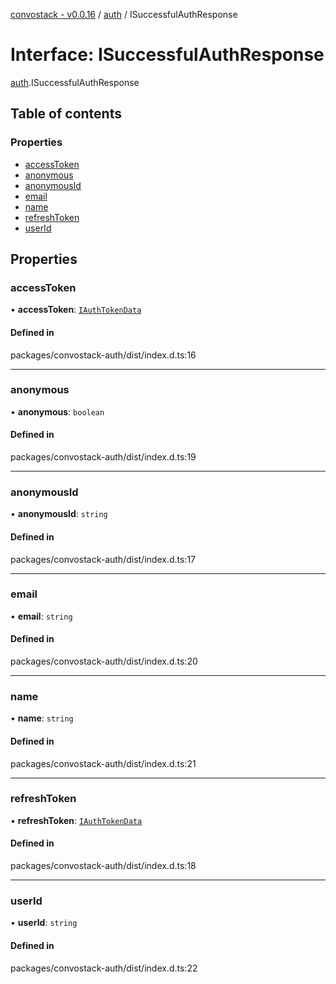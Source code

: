 [convostack - v0.0.16](../README.md) / [auth](../modules/auth.md) / ISuccessfulAuthResponse

# Interface: ISuccessfulAuthResponse

[auth](../modules/auth.md).ISuccessfulAuthResponse

## Table of contents

### Properties

- [accessToken](auth.ISuccessfulAuthResponse.md#accesstoken)
- [anonymous](auth.ISuccessfulAuthResponse.md#anonymous)
- [anonymousId](auth.ISuccessfulAuthResponse.md#anonymousid)
- [email](auth.ISuccessfulAuthResponse.md#email)
- [name](auth.ISuccessfulAuthResponse.md#name)
- [refreshToken](auth.ISuccessfulAuthResponse.md#refreshtoken)
- [userId](auth.ISuccessfulAuthResponse.md#userid)

## Properties

### accessToken

• **accessToken**: [`IAuthTokenData`](auth.IAuthTokenData.md)

#### Defined in

packages/convostack-auth/dist/index.d.ts:16

___

### anonymous

• **anonymous**: `boolean`

#### Defined in

packages/convostack-auth/dist/index.d.ts:19

___

### anonymousId

• **anonymousId**: `string`

#### Defined in

packages/convostack-auth/dist/index.d.ts:17

___

### email

• **email**: `string`

#### Defined in

packages/convostack-auth/dist/index.d.ts:20

___

### name

• **name**: `string`

#### Defined in

packages/convostack-auth/dist/index.d.ts:21

___

### refreshToken

• **refreshToken**: [`IAuthTokenData`](auth.IAuthTokenData.md)

#### Defined in

packages/convostack-auth/dist/index.d.ts:18

___

### userId

• **userId**: `string`

#### Defined in

packages/convostack-auth/dist/index.d.ts:22
